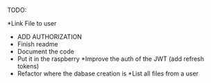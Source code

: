 TODO:


*Link File to user
* ADD AUTHORIZATION
* Finish readme
* Document the code
* Put it in the raspberry
*Improve the auth of the JWT (add refresh tokens)
* Refactor where the dabase creation is
*List all files from a user